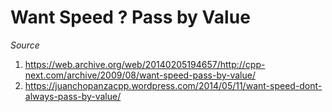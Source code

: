 # Want Speed ? Pass by Value

*Source*

1) https://web.archive.org/web/20140205194657/http://cpp-next.com/archive/2009/08/want-speed-pass-by-value/
2) https://juanchopanzacpp.wordpress.com/2014/05/11/want-speed-dont-always-pass-by-value/
